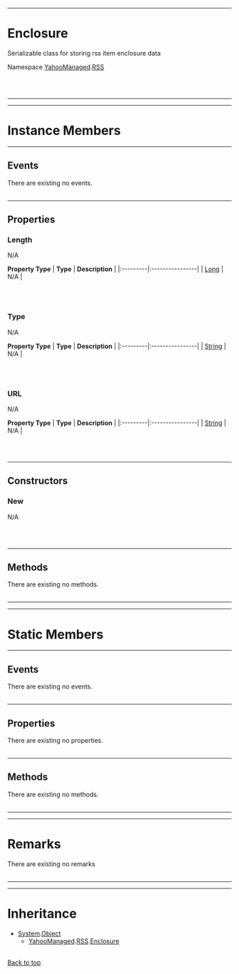 
---


# Enclosure #
Serializable class for storing rss item enclosure data

Namespace [YahooManaged](namespaceYahooManaged.md).[RSS](namespaceYahooManagedRSS.md)



<br></br>

---


---

# Instance Members #

---

## Events ##

There are existing no events.
<br></br>


---

## Properties ##

### Length ###
N/A

**Property Type**
| **Type** | **Description** |
|:---------|:----------------|
| [Long](http://msdn.microsoft.com/en-us/library/y595sc15(VS.80).aspx) | N/A             |

<br></br>
### Type ###
N/A

**Property Type**
| **Type** | **Description** |
|:---------|:----------------|
| [String](http://msdn.microsoft.com/en-us/library/thwcx436(VS.80).aspx) | N/A             |

<br></br>
### URL ###
N/A

**Property Type**
| **Type** | **Description** |
|:---------|:----------------|
| [String](http://msdn.microsoft.com/en-us/library/thwcx436(VS.80).aspx) | N/A             |

<br></br>


---

## Constructors ##

### New ###
N/A

<br></br>


---

## Methods ##

There are existing no methods.
<br></br>


---


---

# Static Members #

---

## Events ##

There are existing no events.
<br></br>


---

## Properties ##

There are existing no properties.
<br></br>


---

## Methods ##

There are existing no methods.
<br></br>


---


---

# Remarks #

There are existing no remarks
<br></br>


---


---

# Inheritance #

  * [System](http://msdn.microsoft.com/en-US/library/system.aspx).[Object](http://msdn.microsoft.com/en-US/library/system.object.aspx)
    * [YahooManaged](namespaceYahooManaged.md).[RSS](namespaceYahooManagedRSS.md).[Enclosure](classEnclosure#.md)
<br></br>

[Back to top](classEnclosure#Enclosure.md)